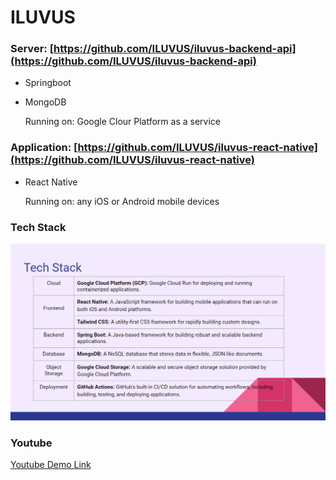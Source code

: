 # ILUVUS

### Server: [https://github.com/ILUVUS/iluvus-backend-api](https://github.com/ILUVUS/iluvus-backend-api)

- Springboot
- MongoDB

  Running on: Google Clour Platform as a service

### Application: [https://github.com/ILUVUS/iluvus-react-native](https://github.com/ILUVUS/iluvus-react-native)

- React Native

  Running on: any iOS or Android mobile devices

### Tech Stack

![image](https://github.com/ILUVUS/.github/blob/main/profile/img/tech_stack.png)

### Youtube

[Youtube Demo Link](https://youtube.com)

